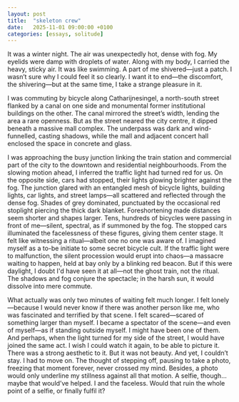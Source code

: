```yaml
---
layout: post
title:  "skeleton crew"
date:   2025-11-01 09:00:00 +0100
categories: [essays, solitude]
---
```

It was a winter night. 
The air was unexpectedly hot, dense with fog.
My eyelids were damp with droplets of water. 
Along with my body, I carried the heavy, sticky air. 
It was like swimming.
A part of me shivered—just a patch.
I wasn’t sure why I could feel it so clearly.
I want it to end—the discomfort, the shivering—but at the same time, I take a strange pleasure in it.
<!-- more -->
I was commuting by bicycle along Catharijnesingel, a north-south street flanked by a canal on one side and monumental former institutional buildings on the other. 
The canal mirrored the street’s width, lending the area a rare openness. 
But as the street neared the city centre, it dipped beneath a massive mall complex. 
The underpass was dark and wind-funnelled, casting shadows, while the mall and adjacent concert hall enclosed the space in concrete and glass.

I was approaching the busy junction linking the train station and commercial part of the city to the downtown and residential neighbourhoods.
From the slowing motion ahead, I inferred the traffic light had turned red for us.
On the opposite side, cars had stopped, their lights glowing brighter against the fog.
The junction glared with an entangled mesh of bicycle lights, building lights, car lights, and street lamps—all scattered and reflected through the dense fog.
Shades of grey dominated, punctuated by the occasional red stoplight piercing the thick dark blanket.
Foreshortening made distances seem shorter and shapes larger.
Tens, hundreds of bicycles were passing in front of me—silent, spectral, as if summoned by the fog.
The stopped cars illuminated the facelessness of these figures, giving them center stage.
It felt like witnessing a ritual—albeit one no one was aware of.
I imagined myself as a to-be initiate to some secret bicycle cult.
If the traffic light were to malfunction, the silent procession would erupt into chaos—a massacre waiting to happen, held at bay only by a blinking red beacon.
But if this were daylight, I doubt I'd have seen it at all—not the ghost train, not the ritual. 
The shadows and fog conjure the spectacle; in the harsh sun, it would dissolve into mere commute.

What actually was only two minutes of waiting felt much longer.
I felt lonely—because I would never know if there was another person like me, who was fascinated and terrified by that scene.
I felt scared—scared of something larger than myself.
I became a spectator of the scene—and even of myself—as if standing outside myself.
I might have been one of them.
And perhaps, when the light turned for my side of the street, I would have joined the same act.
I wish I could watch it again, to be able to picture it.
There was a strong aesthetic to it.
But it was not beauty.
And yet, I couldn’t stay. I had to move on.
The thought of stepping off, pausing to take a photo, freezing that moment forever, never crossed my mind. 
Besides, a photo would only underline my stillness against all that motion. 
A selfie, though… maybe that would’ve helped. 
I and the faceless. 
Would that ruin the whole point of a selfie, or finally fulfil it?